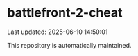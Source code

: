 # battlefront-2-cheat

Last updated: 2025-06-10 14:50:01

This repository is automatically maintained.
